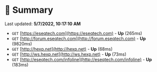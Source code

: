 # 📖 Summary
Last updated: **5/7/2022, 10:17:10 AM**

- `GET` [https://eseqtech.com](https://eseqtech.com) - **Up** (265ms)
- `GET` [http://forum.eseqtech.com](http://forum.eseqtech.com) - **Up** (9820ms)
- `GET` [http://hexp.net](http://hexp.net) - **Up** (68ms)
- `GET` [http://ws.hexp.net](http://ws.hexp.net) - **Up** (73ms)
- `GET` [http://eseqtech.com/infoline](http://eseqtech.com/infoline) - **Up** (183ms)
